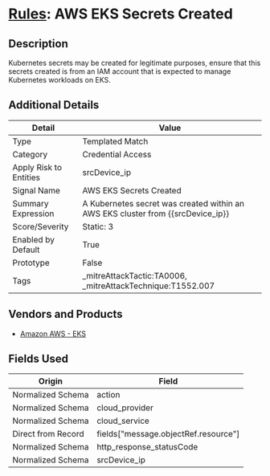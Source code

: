 # [Rules](README.md): AWS EKS Secrets Created

## Description
Kubernetes secrets may be created for legitimate purposes, ensure that this secrets created is from an IAM account that is expected to manage Kubernetes workloads on EKS.

## Additional Details
|Detail|Value|
|----|----|
|Type|Templated Match|
|Category|Credential Access|
|Apply Risk to Entities|srcDevice_ip|
|Signal Name|AWS EKS Secrets Created|
|Summary Expression|A Kubernetes secret was created within an AWS EKS cluster from {{srcDevice_ip}}|
|Score/Severity|Static: 3|
|Enabled by Default|True|
|Prototype|False|
|Tags|_mitreAttackTactic:TA0006, _mitreAttackTechnique:T1552.007|
## Vendors and Products
- [Amazon AWS - EKS](../products/234ec2b5-4142-4837-bc78-95da8a2db81a.md)


## Fields Used

|Origin|Field|
|----|----|
|Normalized Schema|action|
|Normalized Schema|cloud_provider|
|Normalized Schema|cloud_service|
|Direct from Record|fields["message.objectRef.resource"]|
|Normalized Schema|http_response_statusCode|
|Normalized Schema|srcDevice_ip|


